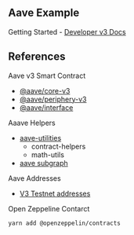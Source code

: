 Aave Example
---

Getting Started - [Developer v3 Docs](https://docs.aave.com/developers/getting-started/readme)

## References

Aave v3 Smart Contract

- [@aave/core-v3](https://github.com/aave/aave-v3-core)
- [@aave/periphery-v3](https://github.com/aave/aave-v3-periphery)
- [@aave/interface](https://github.com/aave/interface)

Aaave Helpers
- [aave-utilities](https://github.com/aave/aave-utilities)
  - contract-helpers
  - math-utils
- [aave subgraph](https://github.com/aave/protocol-subgraphs)

Aave Addresses
- [V3 Testnet addresses](https://docs.aave.com/developers/deployed-contracts/v3-testnet-addresses)

Open Zeppeline Contarct

```
yarn add @openzeppelin/contracts
```
